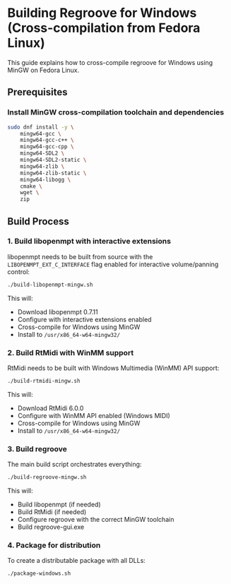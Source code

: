 # Building Regroove for Windows (Cross-compilation from Fedora Linux)


This guide explains how to cross-compile regroove for Windows using MinGW on Fedora Linux.

## Prerequisites

### Install MinGW cross-compilation toolchain and dependencies

```bash
sudo dnf install -y \
    mingw64-gcc \
    mingw64-gcc-c++ \
    mingw64-gcc-cpp \
    mingw64-SDL2 \
    mingw64-SDL2-static \
    mingw64-zlib \
    mingw64-zlib-static \
    mingw64-libogg \
    cmake \
    wget \
    zip
```

## Build Process

### 1. Build libopenmpt with interactive extensions

libopenmpt needs to be built from source with the `LIBOPENMPT_EXT_C_INTERFACE` flag enabled for interactive volume/panning control:

```bash
./build-libopenmpt-mingw.sh
```

This will:
- Download libopenmpt 0.7.11
- Configure with interactive extensions enabled
- Cross-compile for Windows using MinGW
- Install to `/usr/x86_64-w64-mingw32/`

### 2. Build RtMidi with WinMM support

RtMidi needs to be built with Windows Multimedia (WinMM) API support:

```bash
./build-rtmidi-mingw.sh
```

This will:
- Download RtMidi 6.0.0
- Configure with WinMM API enabled (Windows MIDI)
- Cross-compile for Windows using MinGW
- Install to `/usr/x86_64-w64-mingw32/`

### 3. Build regroove

The main build script orchestrates everything:

```bash
./build-regroove-mingw.sh
```

This will:
- Build libopenmpt (if needed)
- Build RtMidi (if needed)
- Configure regroove with the correct MinGW toolchain
- Build regroove-gui.exe

### 4. Package for distribution

To create a distributable package with all DLLs:

```bash
./package-windows.sh
```

